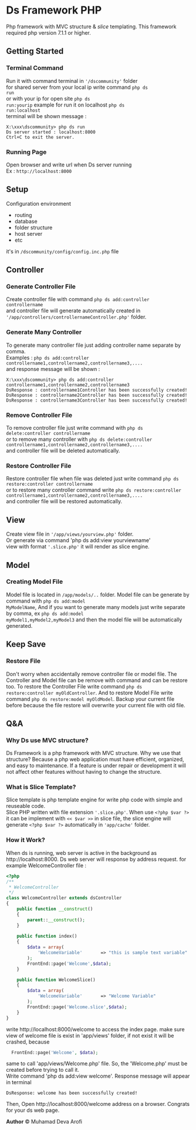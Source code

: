 # Ds Framework PHP
Php framework with MVC structure & <i>slice</i> templating.
This framework required php version 7.1.1 or higher.

## Getting Started
### Terminal Command
Run it with command terminal in <code>'/dscommunity'</code> folder <br />
for shared server from your local ip write command
<code>php ds run</code><br />
or with your ip for open site <code>php ds run:yourip</code>
example for run it on localhost <code>php ds run:localhost</code><br />
terminal will be shown message : <br />
```
X:\xxx\dscommunity> php ds run
Ds server started : localhost:8000
Ctrl+C to exit the server.
```
### Running Page
Open browser and write url when Ds server running <br />
Ex : <code>http://localhost:8000</code>

## Setup
Configuration environment 
<ul>
  <li> routing</li>
<li> database</li>
<li> folder structure</li>
<li> host server</li>
  <li> etc </li>
</ul>
it's in <code>/dscommunity/config/config.inc.php</code> file
<br />

## Controller
### Generate Controller File
Create controller file with command <code>php ds add:controller controllername</code> <br />
and controller file will generate automatically created in <code>'/app/controllers/controllernameController.php'</code> folder.<br />

### Generate Many Controller
To generate many controller  file just adding controller name separate by comma.<br />
Examples : <code>php ds add:controller controllername1,controllername2,controllername3,....</code><br />
and response message will be shown :
```
X:\xxx\dscommunity> php ds add:controller controllername1,controllername2,controllername3
DsResponse : controllername1Controller has been successfully created!
DsResponse : controllername2Controller has been successfully created!
DsResponse : controllername3Controller has been successfully created!
```

### Remove Controller File
To remove controller file just write command with <code>php ds delete:controller controllername</code> <br />
or to remove many controller with <code>php ds delete:controller controllername1,controllername2,controllername3,....</code><br />
and controller file will be deleted automatically. <br />

### Restore Controller File
Restore controller file when file was deleted just write command <code>php ds restore:controller controllername</code> <br />
or to restore many controller command write <code>php ds restore:controller controllername1,controllername2,controllername3,....</code><br />
and controller file will be restored automatically. <br />

## View
Create view file in <code>'/app/views/yourview.php'</code> folder. <br />
Or generate via command 'php ds add:view yourviewname'<br />
view with format <code>'.slice.php'</code> it will render as slice engine.<br />

## Model
### Creating Model File
Model file is located in <code>/app/models/..</code> folder. Model file can be generate by command with 
<code>php ds add:model MyModelName</code>, And if you want to generate many models just write separate by comma, ex <code>php ds add:model myModel1,myModel2,myModel3</code> and then the model file will be automatically generated. <br />

## Keep Save
### Restore File
Don't worry when accidentally remove controller file or model file. The Controller and Model file can be remove with command and can be restore too. To restore the Controller File write command <code>php ds restore:controller myOldController</code>. And to restore Model File write command <code>php ds restore:model myOldModel</code>. Backup your current file before because the file restore will overwrite your current file with old file. <br />

## Q&A
### Why Ds use MVC structure?
Ds Framework is a php framework with MVC structure. Why we use that structure? Because a php web application must have efficient, organized, and easy to maintenance. If a feature is under repair or development it will not affect other features without having to change the structure.<br />

### What is Slice Template?
Slice template is php template engine for write php code with simple and reuseable code. <br />Slice PHP written with file extension <code>'.slice.php'</code>.
When use `<?php $var ?>` it can be implement with `<< $var >>` in slice file, the slice engine will generate `<?php $var ?>` automatically in <code>'app/cache'</code> folder.

### How it Work?
When ds is running, web server is active in the background as http://localhost:8000. Ds web server will response by address request. for example WelcomeController file :

```php
<?php
/**
 * WelcomeController
 */
class WelcomeController extends dsController
{
    public function __construct()
    {
        parent::__construct();
    }
    
    public function index()
    {
        $data = array(
            'WelcomeVariable' 		=> "this is sample text variable"
        );
        FrontEnd::page('Welcome',$data);
    }

    public function WelcomeSlice()
    {
        $data = array(
            'WelcomeVariable'       => "Welcome Variable"
        );
        FrontEnd::page('Welcome.slice',$data);
    }
}
```
write http://localhost:8000/welcome to access the index page. make sure view of welcome file is exist in 'app/views' folder, if not exist it will be crashed, because 
```php
  FrontEnd::page('Welcome', $data);
```
same to call 'app/views/Welcome.php' file. So, the 'Welcome.php' must be created before trying to call it.<br />
Write command 'php ds add:view welcome'. Response message will appear in terminal
```
DsResponse: welcome has been successfully created!
```
Then, Open http://localhost:8000/welcome address on a browser. Congrats for your ds web page.

**Author** 
&copy; Muhamad Deva Arofi
